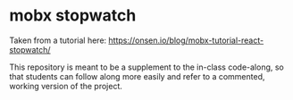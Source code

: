 # mobx stopwatch

Taken from a tutorial here: https://onsen.io/blog/mobx-tutorial-react-stopwatch/

This repository is meant to be a supplement to the in-class code-along, so that students can follow along more easily and refer to a commented, working version of the project.
